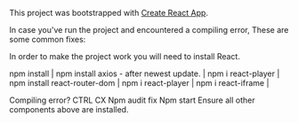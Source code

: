 This project was bootstrapped with [Create React App](https://github.com/facebook/create-react-app).

In case you've run the project and encountered a compiling error,
These are some common fixes:

In order to make the project work you will need to install React.

npm install
|
npm install axios - after newest update.
|
npm i react-player
|
npm install react-router-dom
|
npm i react-player
|
npm i react-iframe
|

Compiling error? 
CTRL CX
Npm audit fix 
Npm start 
Ensure all other components above are installed.  
